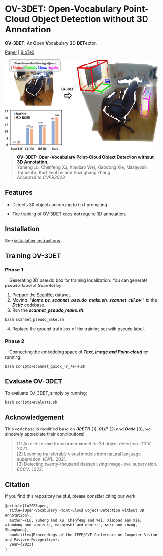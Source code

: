 # OV-3DET: Open-Vocabulary Point-Cloud Object Detection without 3D Annotation

**OV-3DET**: An **O**pen **V**ocabulary **3**D **DET**ector. 

[Paper](https://arxiv.org/abs/2304.00788) | [BibTeX](#citation)

 <p align="center"> <img src='Assets/overview.png' align="center" height="300px"> </p>

>[**OV-3DET: Open-Vocabulary Point-Cloud Object Detection without 3D Annotation**](https://arxiv.org/abs/2304.00788),                                                
>Yuheng Lu, Chenfeng Xu, Xiaobao Wei, Xiaodong Xie, Masayoshi Tomizuka, Kurt Keutzer and Shanghang Zhang,                                                               
>Accepted to *CVPR2023*                                                 
 
 ## Features
- Detects 3D objects according to text prompting.

- The training of OV-3DET does not require 3D annotation.


## Installation
See [installation instructions](https://github.com/lyhdet/OV-3DET/blob/main/Installation.md).


##  Training OV-3DET
### Phase 1 
&emsp;Generating 3D pseudo box for training localization. You can generate pseudo-label of ScanNet by:

1. Prepare the [ScanNet](https://github.com/lyhdet/OV-3DET/blob/main/Phase%201/Prepare_ScanNet.md) dataset.
2. Moving:  "***domo.py***, ***scannet_pseudo_make.sh***, ***scannet_util.py*** " to the ***[Detic](https://github.com/facebookresearch/Detic)*** codebase.
3. Run the ***scannet_pseudo_make.sh***:
~~~
bash scannet_pseudo_make.sh
~~~
4. Replace the ground truth box of the training set with pseudo label.

### Phase 2 
&emsp;Connecting the embedding space of ***Text, Image and Point-cloud*** by running:
~~~
bash scripts/scannet_quick_lr_7e-4.sh
~~~

##  Evaluate OV-3DET
To evaluate OV-3DET, simply by running: 
~~~
bash scripts/evaluate.sh
~~~

## Acknowledgement
This codebase is modified base on ***3DETR*** [1], ***CLIP*** [2] and ***Detic*** [3], we sincerely appreciate their contributions!

>[1] An end-to-end transformer model for 3d object detection. *ICCV*. 2021.                                                                                             
>[2] Learning transferable visual models from natural language supervision. *ICML*. 2021.                                                              
>[3] Detecting twenty-thousand classes using image-level supervision. *ECCV*. 2022.                                                                                             

## Citation
If you find this repository helpful, please consider citing our work:

```
@article{lu2023open,
  title={Open-Vocabulary Point-Cloud Object Detection without 3D Annotation},
  author={Lu, Yuheng and Xu, Chenfeng and Wei, Xiaobao and Xie, Xiaodong and Tomizuka, Masayoshi and Keutzer, Kurt and Zhang, Shanghang},
  booktitle={Proceedings of the IEEE/CVF Conference on Computer Vision and Pattern Recognition},
  year={2023}
}
```
